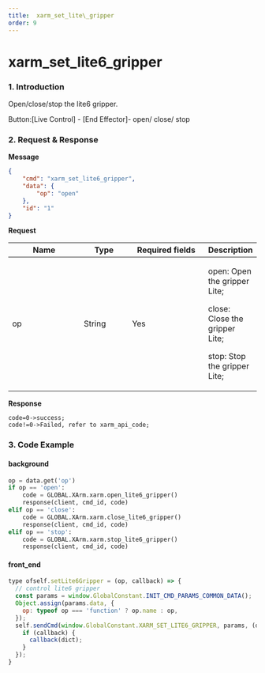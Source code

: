 ```yaml
---
title:  xarm_set_lite\_gripper
order: 9
---
```


# xarm\_set\_lite6\_gripper

### 1. Introduction

Open/close/stop the lite6 gripper.

Button:\[Live Control] - \[End Effector]- open/ close/ stop

### 2. Request & Response


**Message**
```json
{
    "cmd": "xarm_set_lite6_gripper",
    "data": {
        "op": "open"
    },
    "id": "1"
}
```


**Request**

<table data-full-width="true"><thead><tr><th width="136">Name</th><th width="85">Type</th><th width="144">Required fields</th><th>Description</th></tr></thead><tbody><tr><td>op</td><td>String</td><td>Yes</td><td><p>open: Open the gripper Lite;</p><p>close: Close the gripper Lite;</p><p>stop: Stop the gripper Lite;</p></td></tr></tbody></table>


**Response**
```
code=0->success;
code!=0->Failed, refer to xarm_api_code;
```



### 3. Code Example

#### background

```python
op = data.get('op')
if op == 'open':
    code = GLOBAL.XArm.xarm.open_lite6_gripper()
    response(client, cmd_id, code)
elif op == 'close':
    code = GLOBAL.XArm.xarm.close_lite6_gripper()
    response(client, cmd_id, code)
elif op == 'stop':
    code = GLOBAL.XArm.xarm.stop_lite6_gripper()
    response(client, cmd_id, code)
```

#### front\_end

```javascript
type ofself.setLite6Gripper = (op, callback) => {
  // control lite6 gripper
  const params = window.GlobalConstant.INIT_CMD_PARAMS_COMMON_DATA();
  Object.assign(params.data, {
    op: typeof op === 'function' ? op.name : op,
  });
  self.sendCmd(window.GlobalConstant.XARM_SET_LITE6_GRIPPER, params, (dict) => {
    if (callback) {
      callback(dict);
    }
  });
}
```
